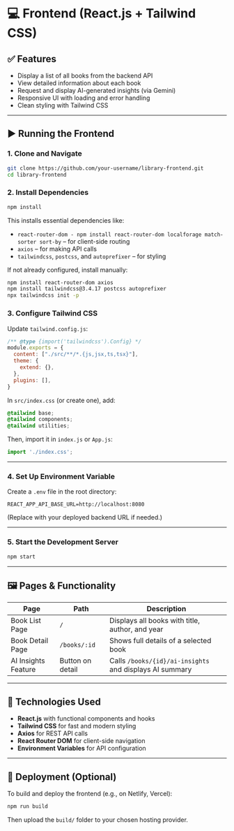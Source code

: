 # 💻 Frontend (React.js + Tailwind CSS)

## ✅ Features

- Display a list of all books from the backend API  
- View detailed information about each book  
- Request and display AI-generated insights (via Gemini)  
- Responsive UI with loading and error handling  
- Clean styling with Tailwind CSS  

---

## ▶️ Running the Frontend

### 1. Clone and Navigate

```bash
git clone https://github.com/your-username/library-frontend.git
cd library-frontend
```

### 2. Install Dependencies

```bash
npm install
```

This installs essential dependencies like:

- `react-router-dom - npm install react-router-dom localforage match-sorter sort-by` – for client-side routing  
- `axios` – for making API calls  
- `tailwindcss`, `postcss`, and `autoprefixer` – for styling  

If not already configured, install manually:

```bash
npm install react-router-dom axios
npm install tailwindcss@3.4.17 postcss autoprefixer
npx tailwindcss init -p
```

### 3. Configure Tailwind CSS

Update `tailwind.config.js`:

```js
/** @type {import('tailwindcss').Config} */
module.exports = {
  content: ["./src/**/*.{js,jsx,ts,tsx}"],
  theme: {
    extend: {},
  },
  plugins: [],
}
```

In `src/index.css` (or create one), add:

```css
@tailwind base;
@tailwind components;
@tailwind utilities;
```

Then, import it in `index.js` or `App.js`:

```js
import './index.css';
```

---

### 4. Set Up Environment Variable

Create a `.env` file in the root directory:

```env
REACT_APP_API_BASE_URL=http://localhost:8080
```

(Replace with your deployed backend URL if needed.)

---

### 5. Start the Development Server

```bash
npm start
```

---

## 🖼️ Pages & Functionality

| Page                | Path              | Description                                      |
|---------------------|-------------------|--------------------------------------------------|
| Book List Page      | `/`               | Displays all books with title, author, and year |
| Book Detail Page    | `/books/:id`      | Shows full details of a selected book           |
| AI Insights Feature | Button on detail  | Calls `/books/{id}/ai-insights` and displays AI summary |

---

## 🧩 Technologies Used

- **React.js** with functional components and hooks  
- **Tailwind CSS** for fast and modern styling  
- **Axios** for REST API calls  
- **React Router DOM** for client-side navigation  
- **Environment Variables** for API configuration  

---

## 🚀 Deployment (Optional)

To build and deploy the frontend (e.g., on Netlify, Vercel):

```bash
npm run build
```

Then upload the `build/` folder to your chosen hosting provider.
